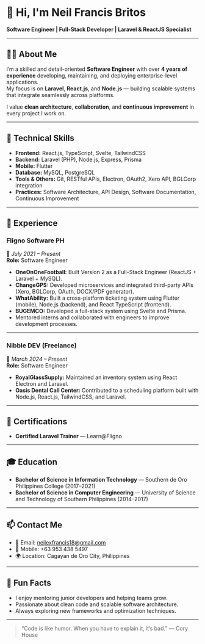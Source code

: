 # 👋 Hi, I'm Neil Francis Britos

**Software Engineer | Full-Stack Developer | Laravel & ReactJS Specialist**

---

## 🧑‍💻 About Me

I’m a skilled and detail-oriented **Software Engineer** with over **4 years of experience** developing, maintaining, and deploying enterprise-level applications.  
My focus is on **Laravel**, **React.js**, and **Node.js** — building scalable systems that integrate seamlessly across platforms.  

I value **clean architecture**, **collaboration**, and **continuous improvement** in every project I work on.

---

## 🚀 Technical Skills

- **Frontend:** React.js, TypeScript, Svelte, TailwindCSS  
- **Backend:** Laravel (PHP), Node.js, Express, Prisma  
- **Mobile:** Flutter  
- **Database:** MySQL, PostgreSQL  
- **Tools & Others:** Git, RESTful APIs, Electron, OAuth2, Xero API, BGLCorp integration  
- **Practices:** Software Architecture, API Design, Software Documentation, Continuous Improvement

---

## 💼 Experience

### **Fligno Software PH**  
📅 *July 2021 – Present*  
**Role:** Software Engineer  

- **OneOnOneFootball:** Built Version 2 as a Full-Stack Engineer (ReactJS + Laravel + MySQL).  
- **ChangeGPS:** Developed microservices and integrated third-party APIs (Xero, BGLCorp, OAuth, DOCX/PDF generator).  
- **WhatAbility:** Built a cross-platform ticketing system using Flutter (mobile), Node.js (backend), and React TypeScript (frontend).  
- **BUGEMCO:** Developed a full-stack system using Svelte and Prisma.  
- Mentored interns and collaborated with engineers to improve development processes.

---

### **Nibble DEV (Freelance)**  
📅 *March 2024 – Present*  
**Role:** Software Engineer  

- **RoyalGlassSupply:** Maintained an inventory system using React Electron and Laravel.  
- **Oasis Dental Call Center:** Contributed to a scheduling platform built with Node.js, React.js, TailwindCSS, and Laravel.

---

## 🏅 Certifications

- **Certified Laravel Trainer** — Learn@Fligno  

---

## 🎓 Education

- **Bachelor of Science in Information Technology** — Southern de Oro Philippines College (2017–2021)  
- **Bachelor of Science in Computer Engineering** — University of Science and Technology of Southern Philippines (2014–2017)

---

## 📫 Contact Me

- 📧 Email: [neilexfrancis18@gmail.com](mailto:neilexfrancis18@gmail.com)  
- 📱 Mobile: +63 953 438 5497  
- 🌍 Location: Cagayan de Oro City, Philippines  

---

## 🧩 Fun Facts

- I enjoy mentoring junior developers and helping teams grow.  
- Passionate about clean code and scalable software architecture.  
- Always exploring new frameworks and optimization techniques.

---

> “Code is like humor. When you have to explain it, it’s bad.” — Cory House
